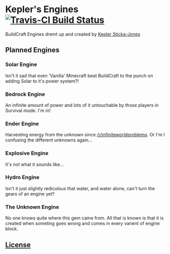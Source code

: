 Kepler's Engines [![Travis-CI Build Status](https://travis-ci.org/k2b6s9j/Kepler-s-Engines.png?branch=master)](https://travis-ci.org/k2b6s9j/Kepler-s-Engines)
================

BuildCraft Engines dremt up and created by [Kepler Sticka-Jones](http://github.com/k2b6s9j)


## Planned Engines
### Solar Engine
Isn't it sad that even 'Vanilla' Minecraft beat BuildCraft to the punch on adding Solar to it's power system?!
### Bedrock Engine
An infinite amount of power and lots of it untouchable by those players in Survival mode. I'm in!
### Ender Engine
Harvesting energy from the unknown since [/r/infiniteworldproblems](http://reddit.com/r/infiniteworldproblems). Or I'm I confusing the different unknowns again...
### Explosive Engine
It's not what it sounds like...
### Hydro Engine
Isn't it just slightly rediculous that water, and water alone, can't turn the gears of an engine yet?
### The Unknown Engine
No one knows quite where this gem came from. All that is known is that it is created when someting goes wrong and comes in every varient of engine block.

## [License](https://github.com/k2b6s9j/Kepler-s-Engines/blob/master/LICENSE.md)
